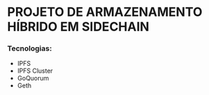 # PROJETO DE ARMAZENAMENTO HÍBRIDO EM SIDECHAIN

### Tecnologias:
- IPFS
- IPFS Cluster
- GoQuorum
- Geth



